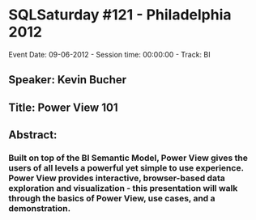 # SQLSaturday #121 - Philadelphia 2012
Event Date: 09-06-2012 - Session time: 00:00:00 - Track: BI
## Speaker: Kevin Bucher
## Title: Power View 101
## Abstract:
### Built on top of the BI Semantic Model, Power View gives the users of all levels a powerful yet simple to use experience.  Power View provides interactive, browser-based data exploration and visualization - this presentation will walk through the basics of Power View, use cases, and a demonstration.


